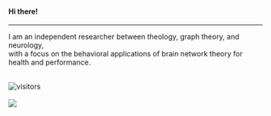 #### Hi there!
---
I am an independent researcher between theology, graph theory, and neurology,</br>
with a focus on the behavioral applications of brain network theory for health and performance.</br>
</br>

![visitors](https://visitor-badge.laobi.icu/badge?page_id=neuresthetics.neurethetics)
</br></br>
[<img src="https://www.codewars.com/users/neuresthetics/badges/large">](https://www.codewars.com/users/neuresthetics)
